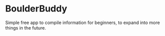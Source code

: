 # BoulderBuddy
Simple free app to compile information for beginners, to expand into more things in the future.
